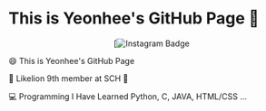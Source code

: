 # This is Yeonhee's GitHub Page 👋


<div align=center>
	
[![Instagram Badge](https://www.instagram.com/yeonheeee__/)	
 

</div>

😄 This is Yeonhee's GitHub Page

🦁 Likelion 9th member at SCH 🦁

💻 Programming I Have Learned Python, C, JAVA, HTML/CSS ...
